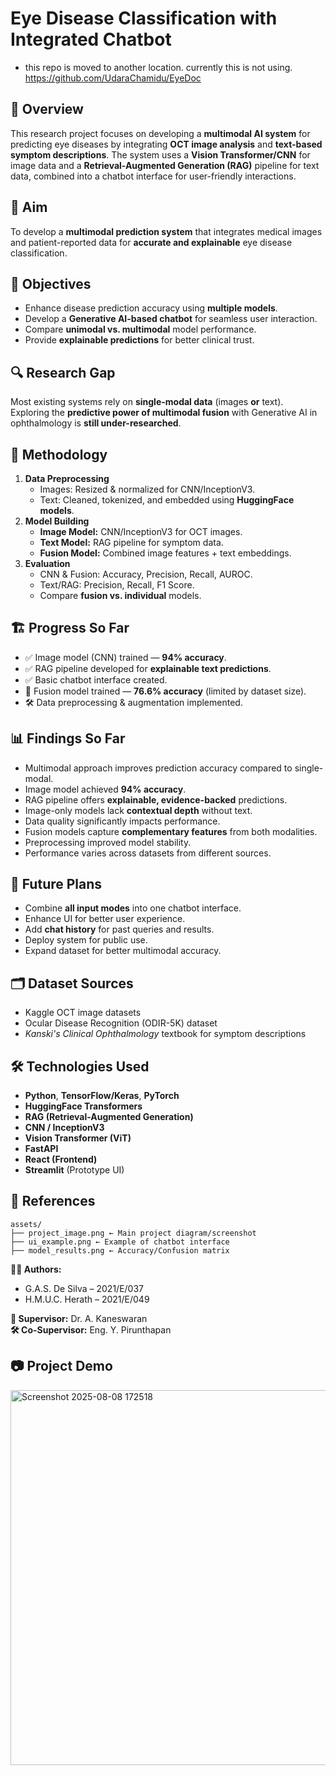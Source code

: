 # Eye Disease Classification with Integrated Chatbot

- this repo is moved to another location. currently this is not using.
https://github.com/UdaraChamidu/EyeDoc

## 📌 Overview
This research project focuses on developing a **multimodal AI system** for predicting eye diseases by integrating **OCT image analysis** and **text-based symptom descriptions**. The system uses a **Vision Transformer/CNN** for image data and a **Retrieval-Augmented Generation (RAG)** pipeline for text data, combined into a chatbot interface for user-friendly interactions.

## 🎯 Aim
To develop a **multimodal prediction system** that integrates medical images and patient-reported data for **accurate and explainable** eye disease classification.

## 🥅 Objectives
- Enhance disease prediction accuracy using **multiple models**.
- Develop a **Generative AI-based chatbot** for seamless user interaction.
- Compare **unimodal vs. multimodal** model performance.
- Provide **explainable predictions** for better clinical trust.


## 🔍 Research Gap
Most existing systems rely on **single-modal data** (images **or** text).  
Exploring the **predictive power of multimodal fusion** with Generative AI in ophthalmology is **still under-researched**.

## 🧠 Methodology
1. **Data Preprocessing**
   - Images: Resized & normalized for CNN/InceptionV3.
   - Text: Cleaned, tokenized, and embedded using **HuggingFace models**.
2. **Model Building**
   - **Image Model:** CNN/InceptionV3 for OCT images.
   - **Text Model:** RAG pipeline for symptom data.
   - **Fusion Model:** Combined image features + text embeddings.
3. **Evaluation**
   - CNN & Fusion: Accuracy, Precision, Recall, AUROC.
   - Text/RAG: Precision, Recall, F1 Score.
   - Compare **fusion vs. individual** models.

## 🏗 Progress So Far
- ✅ Image model (CNN) trained — **94% accuracy**.
- ✅ RAG pipeline developed for **explainable text predictions**.
- ✅ Basic chatbot interface created.
- 🔄 Fusion model trained — **76.6% accuracy** (limited by dataset size).
- 🛠 Data preprocessing & augmentation implemented.

## 📊 Findings So Far
- Multimodal approach improves prediction accuracy compared to single-modal.
- Image model achieved **94% accuracy**.
- RAG pipeline offers **explainable, evidence-backed** predictions.
- Image-only models lack **contextual depth** without text.
- Data quality significantly impacts performance.
- Fusion models capture **complementary features** from both modalities.
- Preprocessing improved model stability.
- Performance varies across datasets from different sources.

## 🚀 Future Plans
- Combine **all input modes** into one chatbot interface.
- Enhance UI for better user experience.
- Add **chat history** for past queries and results.
- Deploy system for public use.
- Expand dataset for better multimodal accuracy.

## 🗂 Dataset Sources
- Kaggle OCT image datasets  
- Ocular Disease Recognition (ODIR-5K) dataset  
- *Kanski's Clinical Ophthalmology* textbook for symptom descriptions

## 🛠 Technologies Used
- **Python**, **TensorFlow/Keras**, **PyTorch**
- **HuggingFace Transformers**
- **RAG (Retrieval-Augmented Generation)**
- **CNN / InceptionV3**
- **Vision Transformer (ViT)**
- **FastAPI**
- **React (Frontend)**
- **Streamlit** (Prototype UI)

## 📜 References

```
assets/
├── project_image.png ← Main project diagram/screenshot
├── ui_example.png ← Example of chatbot interface
├── model_results.png ← Accuracy/Confusion matrix
```

**👩‍💻 Authors:**  
- G.A.S. De Silva – 2021/E/037  
- H.M.U.C. Herath – 2021/E/049  

**📅 Supervisor:** Dr. A. Kaneswaran  
**🛠 Co-Supervisor:** Eng. Y. Pirunthapan


## 📷 Project Demo
<img width="1077" height="600" alt="Screenshot 2025-08-08 172518" src="https://github.com/user-attachments/assets/68ef1154-f85e-48c2-9be1-7f8e40ea4dbb" />

